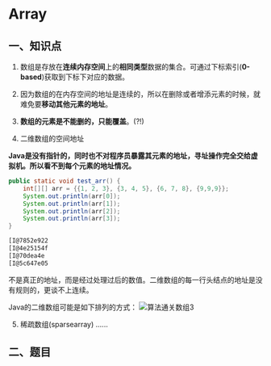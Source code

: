 # Array
## 一、知识点
1. 数组是存放在**连续内存空间**上的**相同类型**数据的集合。可通过下标索引(**0-based**)获取到下标下对应的数据。

2. 因为数组的在内存空间的地址是连续的，所以在删除或者增添元素的时候，就难免要**移动其他元素的地址**。

3. **数组的元素是不能删的，只能覆盖**。(?!)

4. 二维数组的空间地址

**Java是没有指针的，同时也不对程序员暴露其元素的地址，寻址操作完全交给虚拟机。所以看不到每个元素的地址情况。**
```java
public static void test_arr() {
    int[][] arr = {{1, 2, 3}, {3, 4, 5}, {6, 7, 8}, {9,9,9}};
    System.out.println(arr[0]);
    System.out.println(arr[1]);
    System.out.println(arr[2]);
    System.out.println(arr[3]);
}
```
```html
[I@7852e922
[I@4e25154f
[I@70dea4e
[I@5c647e05
```
不是真正的地址，而是经过处理过后的数值。二维数组的每一行头结点的地址是没有规则的，更谈不上连续。

Java的二维数组可能是如下排列的方式：
![算法通关数组3](https://img-blog.csdnimg.cn/20201214111631844.png)

5. 稀疏数组(sparsearray)
......
## 二、题目


